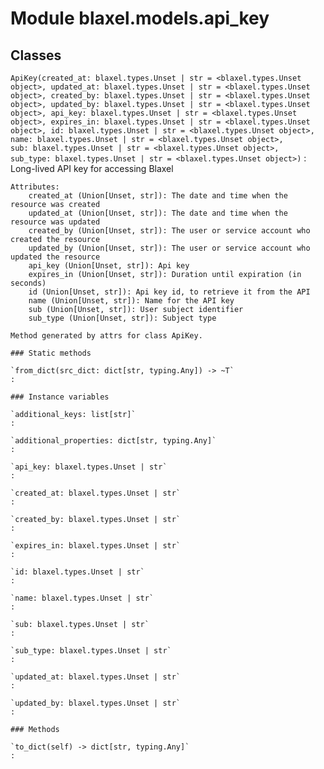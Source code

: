 Module blaxel.models.api_key
============================

Classes
-------

`ApiKey(created_at: blaxel.types.Unset | str = <blaxel.types.Unset object>, updated_at: blaxel.types.Unset | str = <blaxel.types.Unset object>, created_by: blaxel.types.Unset | str = <blaxel.types.Unset object>, updated_by: blaxel.types.Unset | str = <blaxel.types.Unset object>, api_key: blaxel.types.Unset | str = <blaxel.types.Unset object>, expires_in: blaxel.types.Unset | str = <blaxel.types.Unset object>, id: blaxel.types.Unset | str = <blaxel.types.Unset object>, name: blaxel.types.Unset | str = <blaxel.types.Unset object>, sub: blaxel.types.Unset | str = <blaxel.types.Unset object>, sub_type: blaxel.types.Unset | str = <blaxel.types.Unset object>)`
:   Long-lived API key for accessing Blaxel
    
    Attributes:
        created_at (Union[Unset, str]): The date and time when the resource was created
        updated_at (Union[Unset, str]): The date and time when the resource was updated
        created_by (Union[Unset, str]): The user or service account who created the resource
        updated_by (Union[Unset, str]): The user or service account who updated the resource
        api_key (Union[Unset, str]): Api key
        expires_in (Union[Unset, str]): Duration until expiration (in seconds)
        id (Union[Unset, str]): Api key id, to retrieve it from the API
        name (Union[Unset, str]): Name for the API key
        sub (Union[Unset, str]): User subject identifier
        sub_type (Union[Unset, str]): Subject type
    
    Method generated by attrs for class ApiKey.

    ### Static methods

    `from_dict(src_dict: dict[str, typing.Any]) ‑> ~T`
    :

    ### Instance variables

    `additional_keys: list[str]`
    :

    `additional_properties: dict[str, typing.Any]`
    :

    `api_key: blaxel.types.Unset | str`
    :

    `created_at: blaxel.types.Unset | str`
    :

    `created_by: blaxel.types.Unset | str`
    :

    `expires_in: blaxel.types.Unset | str`
    :

    `id: blaxel.types.Unset | str`
    :

    `name: blaxel.types.Unset | str`
    :

    `sub: blaxel.types.Unset | str`
    :

    `sub_type: blaxel.types.Unset | str`
    :

    `updated_at: blaxel.types.Unset | str`
    :

    `updated_by: blaxel.types.Unset | str`
    :

    ### Methods

    `to_dict(self) ‑> dict[str, typing.Any]`
    :